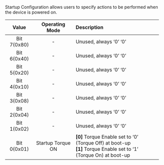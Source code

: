 Startup Configuration allows users to specify actions to be performed when the device is powered on.

|    Value    |     Operating Mode     | Description                                                                                                            |
|:-----------:|:----------------------:|:-----------------------------------------------------------------------------------------------------------------------|
| Bit 7(0x80) |           -            | Unused, always ‘0’ ‘0’                                                                                                 |
| Bit 6(0x40) |           -            | Unused, always ‘0’ ‘0’                                                                                                 |
| Bit 5(0x20) |           -            | Unused, always ‘0’ ‘0’                                                                                                 |
| Bit 4(0x10) |           -            | Unused, always ‘0’ ‘0’                                                                                                 |
| Bit 3(0x08) |           -            | Unused, always ‘0’ ‘0’                                                                                                 |
| Bit 2(0x04) |           -            | Unused, always ‘0’ ‘0’                                                                                                 |
| Bit 1(0x02) |           -            | Unused, always ‘0’ ‘0’                                                                                                 |
| Bit 0(0x01) |   Startup Torque ON    |  **[0]** Torque Enable set to ‘0’ (Torque Off) at boot-up <br /> **[1]** Torque Enable set to ‘1’ (Torque On) at boot-up   |
